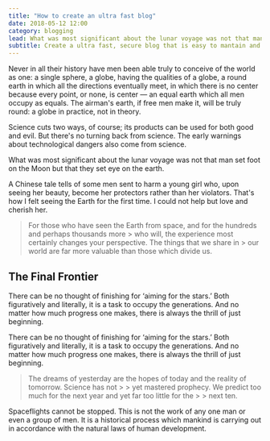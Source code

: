 ```yaml
---
title: "How to create an ultra fast blog"
date: 2018-05-12 12:00
category: blogging
lead: What was most significant about the lunar voyage was not that man set foot on the Moon but that they set eye on the earth.
subtitle: Create a ultra fast, secure blog that is easy to mantain and easy to scale
---
```




Never in all their history have men been able truly to conceive of the world as one: a single sphere, a globe, having the qualities of a globe, a round earth in which all the directions eventually meet, in which there is no center because every point, or none, is center — an equal earth which all men occupy as equals. The airman's earth, if free men make it, will be truly round: a globe in practice, not in theory.

Science cuts two ways, of course; its products can be used for both good and evil. But there's no turning back from science. The early warnings about technological dangers also come from science.

What was most significant about the lunar voyage was not that man set foot on the Moon but that they set eye on the earth.

A Chinese tale tells of some men sent to harm a young girl who, upon seeing her beauty, become her protectors rather than her violators. That's how I felt seeing the Earth for the first time. I could not help but love and cherish her.

> For those who have seen the Earth from space, and for the hundreds and perhaps thousands more > who will, the experience most certainly changes your perspective. The things that we share in > our world are far more valuable than those which divide us.

## The Final Frontier

There can be no thought of finishing for ‘aiming for the stars.’ Both figuratively and literally, it is a task to occupy the generations. And no matter how much progress one makes, there is always the thrill of just beginning.

There can be no thought of finishing for ‘aiming for the stars.’ Both figuratively and literally, it is a task to occupy the generations. And no matter how much progress one makes, there is always the thrill of just beginning.

> The dreams of yesterday are the hopes of today and the reality of tomorrow. Science has not > > yet mastered prophecy. We predict too much for the next year and yet far too little for the > > next ten.

Spaceflights cannot be stopped. This is not the work of any one man or even a group of men. It is a historical process which mankind is carrying out in accordance with the natural laws of human development.
